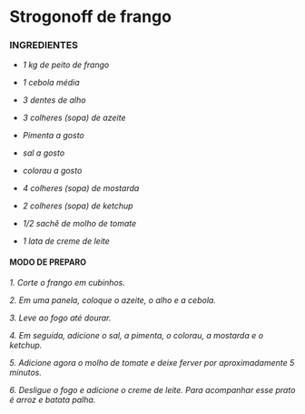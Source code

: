 # Strogonoff de frango

### **INGREDIENTES**

- _1 kg de peito de frango_

- _1 cebola média_

- _3 dentes de alho_

- _3 colheres (sopa) de azeite_

- _Pimenta a gosto_

- _sal a gosto_

- _colorau a gosto_

- _4 colheres (sopa) de mostarda_

- _2 colheres (sopa) de ketchup_

- _1/2 sachê de molho de tomate_

- _1 lata de creme de leite_

#### **MODO DE PREPARO**

_1. Corte o frango em cubinhos._

_2. Em uma panela, coloque o azeite, o alho e a cebola._

_3. Leve ao fogo até dourar._

_4. Em seguida, adicione o sal, a pimenta, o colorau, a mostarda e o ketchup._

_5. Adicione agora o molho de tomate e deixe ferver por aproximadamente 5 minutos._

_6. Desligue o fogo e adicione o creme de leite.
Para acompanhar esse prato é arroz e batata palha._
